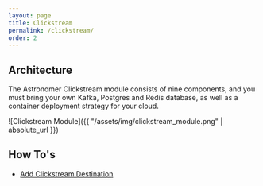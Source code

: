 ```yaml
---
layout: page
title: Clickstream
permalink: /clickstream/
order: 2
---
```


## Architecture

The Astronomer Clickstream module consists of nine components, and you must bring
your own Kafka, Postgres and Redis database, as well as a container deployment
strategy for your cloud.

![Clickstream Module]({{ "/assets/img/clickstream_module.png" | absolute_url }})

## How To's

* [Add Clickstream Destination](/astronomer/clickstream/add_destination)
